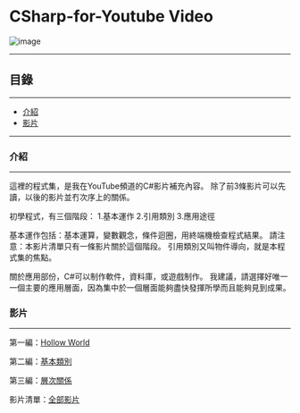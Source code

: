 # CSharp-for-Youtube Video

![image](https://github.com/Ka-Po/CSharp-for-Video/blob/main/%E5%B0%81%E9%9D%A2%E5%9C%96.jpg)

****
<h2>目錄</h2>

****

*  [介紹](#介紹)
*  [影片](#影片)

****

### 介紹
****
這裡的程式集，是我在YouTube頻道的C#影片補充內容。
除了前3條影片可以先讀，以後的影片並冇次序上的關係。

初學程式，有三個階段：
1.基本運作
2.引用類別
3.應用途徑

基本運作包括：基本運算，變數觀念，條件迴圈，用終端機檢查程式結果。
請注意：本影片清單只有一條影片關於這個階段。
引用類別又叫物件導向，就是本程式集的焦點。

關於應用部份，C#可以制作軟件，資料庫，或遊戲制作。
我建議，請選擇好唯一一個主要的應用層面，因為集中於一個層面能夠盡快發揮所學而且能夠見到成果。

### 影片
****

第一編：[Hollow World](https://www.youtube.com/watch?v=V1Fcy0iNwcw&list=PLyJbWrT-T2KIcPVj4l_R-1Ui7MPm0cwYU&index=1&t=61s)

第二編：[基本類別](https://www.youtube.com/watch?v=9K72vElSYeA&list=PLyJbWrT-T2KIcPVj4l_R-1Ui7MPm0cwYU&index=2&ab_channel=KaPo&loop=0)

第三編：[層次關係](https://www.youtube.com/watch?v=amUn54_37rc&list=PLyJbWrT-T2KIcPVj4l_R-1Ui7MPm0cwYU&index=3&ab_channel=KaPo&loop=0)

影片清單：[全部影片](https://www.youtube.com/playlist?list=PLyJbWrT-T2KIcPVj4l_R-1Ui7MPm0cwYU)
